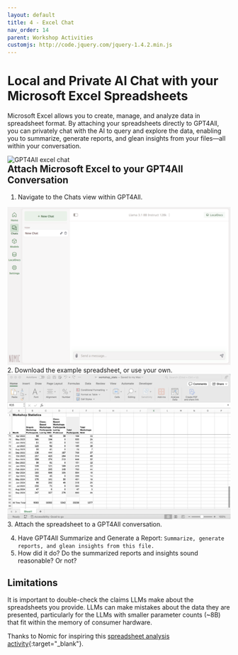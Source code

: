 ```yaml
---
layout: default
title: 4 - Excel Chat
nav_order: 14
parent: Workshop Activities
customjs: http://code.jquery.com/jquery-1.4.2.min.js
--- 
```


# Local and Private AI Chat with your Microsoft Excel Spreadsheets

Microsoft Excel allows you to create, manage, and analyze data in spreadsheet format. By attaching your spreadsheets directly to GPT4All, you can privately chat with the AI to query and explore the data, enabling you to summarize, generate reports, and glean insights from your files—all within your conversation.

<img src="images/4-excel-chat.gif" style="float:right;width:800px;" alt="GPT4All excel chat">

## Attach Microsoft Excel to your GPT4All Conversation

1. Navigate to the Chats view within GPT4All.<br>
<img src="images/4-chat_window.png" style="width:800px;" alt="decorative">
2. Download the example spreadsheet, or use your own.<br>
<img src="images/4-excel-example.png" style="width:800px;" alt="Decorative">
3. Attach the spreadsheet to a GPT4All conversation.<br>

4. Have GPT4All Summarize and Generate a Report: ```Summarize, generate reports, and glean insights from this file.```
5. How did it do? Do the summarized reports and insights sound reasonable? Or not?

## Limitations

It is important to double-check the claims LLMs make about the spreadsheets you provide. LLMs can make mistakes about the data they are presented, particularly for the LLMs with smaller parameter counts (~8B) that fit within the memory of consumer hardware.

Thanks to Nomic for inspiring this [spreadsheet analysis activity](https://docs.gpt4all.io/gpt4all_desktop/cookbook/use-local-ai-models-to-privately-chat-with-microsoft-excel.html#limitations){:target="_blank"}. 
